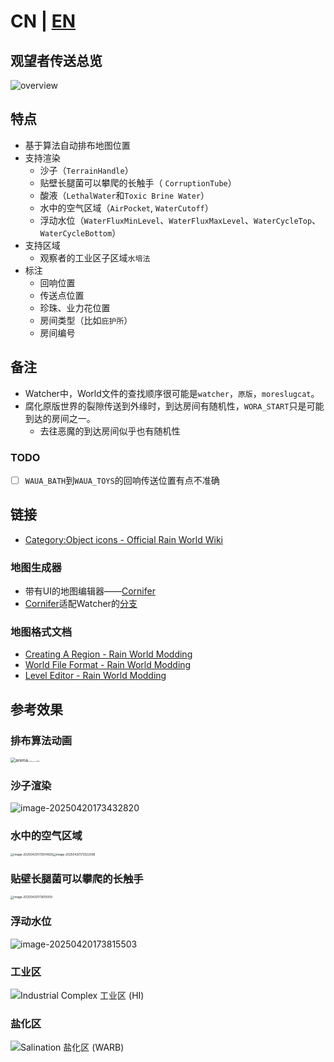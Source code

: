 # **CN** | [EN](readme_en.md)

## 观望者传送总览

![overview](./readme.assets/overview.svg)

## 特点

* 基于算法自动排布地图位置
* 支持渲染
  * 沙子（`TerrainHandle`）
  * 贴壁长腿菌可以攀爬的长触手（ `CorruptionTube`）
  * 酸液（`LethalWater`和`Toxic Brine Water`）
  * 水中的空气区域（`AirPocket`, `WaterCutoff`）
  * 浮动水位（`WaterFluxMinLevel`、`WaterFluxMaxLevel`、`WaterCycleTop`、`WaterCycleBottom`）
* 支持区域
  * 观察者的工业区子区域`水培法`
* 标注
  * 回响位置
  * 传送点位置
  * 珍珠、业力花位置
  * 房间类型（比如`庇护所`）
  * 房间编号

## 备注

* Watcher中，World文件的查找顺序很可能是`watcher`，`原版`，`moreslugcat`。
* 腐化原版世界的裂隙传送到外缘时，到达房间有随机性，`WORA_START`只是可能到达的房间之一。
  * 去往恶魔的到达房间似乎也有随机性


### TODO

- [ ] `WAUA_BATH`到`WAUA_TOYS`的回响传送位置有点不准确

## 链接

* [Category:Object icons - Official Rain World Wiki](https://rainworld.miraheze.org/wiki/Category:Object_icons)

### 地图生成器

* 带有UI的地图编辑器——[Cornifer](https://github.com/Ved-s/Cornifer)
* [Cornifer](https://github.com/Ved-s/Cornifer)适配Watcher的[分支](https://github.com/enchanted-sword/Cornifer)

### 地图格式文档

* [Creating A Region - Rain World Modding](https://rainworldmodding.miraheze.org/wiki/Creating_A_Region)
* [World File Format - Rain World Modding](https://rainworldmodding.miraheze.org/wiki/World_File_Format)
* [Level Editor - Rain World Modding](https://rainworldmodding.miraheze.org/wiki/Level_Editor)

## 参考效果

### 排布算法动画

<img src="./readme.assets/anima.gif" alt="anima" style="zoom:50%;" /><img src="./readme.assets/ward.png" alt="Cold Storage 冷库 (WARD)" style="zoom: 10%;" />

### 沙子渲染

![image-20250420173432820](./readme.assets/image-20250420173432820.png)

### 水中的空气区域

<img src="./readme.assets/image-20250420173504926.png" alt="image-20250420173504926" style="zoom:33%;" /><img src="./readme.assets/image-20250420173522096.png" alt="image-20250420173522096" style="zoom:33%;" />

### 贴壁长腿菌可以攀爬的长触手

<img src="./readme.assets/image-20250420173610059.png" alt="image-20250420173610059" style="zoom:33%;" />

### 浮动水位

![image-20250420173815503](./readme.assets/image-20250420173815503.png)

### 工业区

![Industrial Complex 工业区 (HI)](./readme.assets/hi.png)

### 盐化区

![Salination 盐化区 (WARB)](./readme.assets/warb.png)

